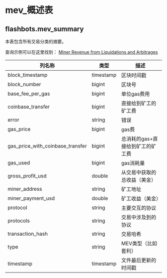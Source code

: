# mev\_概述表

## **flashbots.mev\_summary**

本表包含所有交易分类的摘要。

查询示例可以在这里找到： [Miner Revenue from Liquidations and Arbitrages](https://dune.com/queries/625974/1167301)

| **列名称**                      | **类型**  | **描述**                                        |
| ------------------------------------ | --------- | ------------------------------------------------------ |
| block\_timestamp                     | timestamp | 区块时间戳                                        |
| block\_number                        | bigint    | 区块号                                           |
| base\_fee\_per\_gas                  | bigint    | 单位gas费用                                       |
| coinbase\_transfer                   | bigint    | 直接给到矿工的矿工费                     |
| error                                | string    | 错误                                       |
| gas\_price                           | bigint    | gas费                                       |
| gas\_price\_with\_coinbase\_transfer | bigint    | 总消耗的gas+直接给到矿工的矿工费 |
| gas\_used                            | bigint    | gas消耗量                                     |
| gross\_profit\_usd                   |  double    | 从交易中获取的总收益（美金）               |
| miner\_address                       | string    | 矿工地址                                   |
| miner\_payment\_usd                  |  double    | 矿工收益（美金）                   |
| protocol                             | string    | 主要交互的协议                               |
| protocols                            | string    | 交易中涉及到的协议          |
| transaction\_hash                    | string    | 交易哈希                                |
| type                                 | string    | MEV类型（比如套利）                       |
| timestamp                            | timestamp | 文件最后更新的时间戳             |

